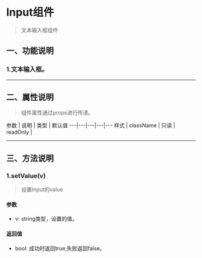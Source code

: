# Input组件
> 文本输入框组件
## 一、功能说明
### 1.文本输入框。

---

## 二、属性说明
> 组件属性通过props进行传递。

参数 | 说明 | 类型 | 默认值
---|---|---|---|---
样式 | className | 
只读 | readOnly |





---

## 三、方法说明
### 1.setValue(v)
> 设置Input的value
#### 参数
- v: string类型，设置的值。
#### 返回值
- bool: 成功时返回true,失败返回false。
